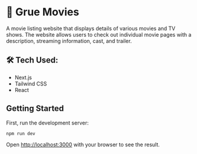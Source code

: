 # 🎥 Grue Movies

A movie listing website that displays details of various movies and TV shows. The website allows users to check out individual movie pages with a description, streaming information, cast, and trailer.

## 🛠️ Tech Used:
- Next.js
- Tailwind CSS
- React
## Getting Started

First, run the development server:

```bash
npm run dev
```

Open [http://localhost:3000](http://localhost:3000) with your browser to see the result.
